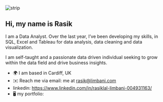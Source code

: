 ![strip](https://user-images.githubusercontent.com/127439365/231440288-5537dbda-95c8-440d-bcf3-fb614b974243.jpg)







## Hi, my name is Rasik

I am a Data Analyst. Over the last year, I’ve been developing my skills, in SQL, Excel and Tableau for data analysis, data cleaning and data visualization. 

I am self-taught and a passionate data driven individual seeking to grow within the data field and drive business insights. 

- 🌍 I am based in Cardiff, UK
- ✉️ Reach me via email: me at rasik@limbani.com
- linkedin: https://www.linkedin.com/in/rasiklal-limbani-004931163/
- 🖥️  my portfolio:
